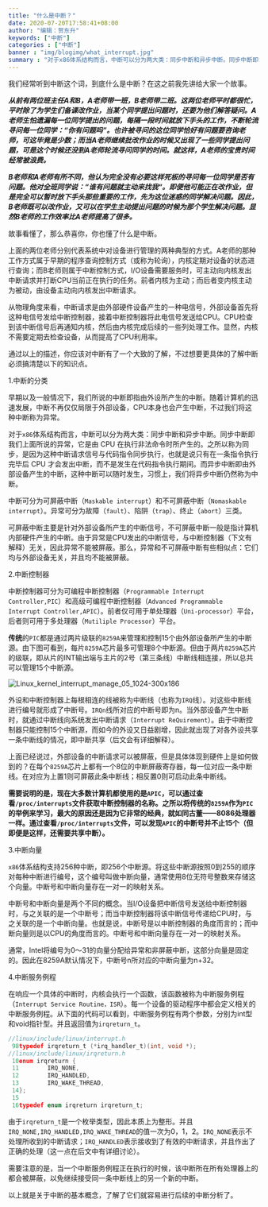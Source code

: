 ```yaml
---
title: "什么是中断？"
date: 2020-07-20T17:58:41+08:00
author: "编辑：贺东升"
keywords: ["中断"]
categories : ["中断"]
banner : "img/blogimg/what_interrupt.jpg"
summary : "对于x86体系结构而言，中断可以分为两大类：同步中断和异步中断。同步中断即我们上面所说的异常，它是由 CPU 在执行非法命令时所产生的。之所以称为同步，是因为这种中断请求信号与代码指令同步执行，也就是说只有在一条指令执行完毕后 CPU 才会发出中断，而不是发生在代码指令执行期间。而异步中断即由外部设备产生的中断，这种中断可以随时发生，习惯上，我们将异步中断仍然称为中断。"
---
```


我们经常听到中断这个词，到底什么是中断？在这之前我先讲给大家一个故事。

***从前有两位班主任A和B，A老师带一班，B老师带二班。这两位老师平时都很忙，平时除了为学生们备课改作业，当某个同学提出问题时，还要为他们解答疑问。A老师生怕遗漏每一位同学提出的问题，每隔一段时间就放下手头的工作，不断轮流寻问每一位同学：“你有问题吗”。也许被寻问的这位同学恰好有问题要咨询老师，可这毕竟是少数；而当A老师继续批改作业的时候又出现了一些同学提出问题，可是这个时候还没到A老师轮流寻问同学的时间。就这样，A老师的宝贵时间经常被浪费。***

***B老师和A老师有所不同，他认为完全没有必要这样死板的寻问每一位同学是否有问题。他对全班同学说：“谁有问题就主动来找我“。即便他可能正在改作业，但是完全可以暂时放下手头那些重要的工作，先为这位迷惑的同学解决问题。因此，B老师既可以改作业，又可以在学生主动提出问题的时候为那个学生解决问题。显然B老师的工作效率比A老师提高了很多。***

故事看懂了，那么恭喜你，你也懂了什么是中断。

上面的两位老师分别代表系统中对设备进行管理的两种典型的方式。A老师的那种工作方式属于早期的程序查询控制方式（或称为轮询），内核定期对设备的状态进行查询；而B老师则属于中断控制方式，I/O设备需要服务时，可主动向内核发出中断请求并打断CPU当前正在执行的任务。前者内核为主动；而后者变内核主动为被动，由设备主动向内核发出中断请求。

从物理角度来看，中断请求是由外部硬件设备产生的一种电信号，外部设备首先将这种电信号发给中断控制器，接着中断控制器将此电信号发送给CPU。CPU检查到该中断信号后再通知内核，然后由内核完成后续的一些列处理工作。显然，内核不需要定期去检查设备，从而提高了CPU利用率。

通过以上的描述，你应该对中断有了一个大致的了解，不过想要更具体的了解中断必须搞清楚以下的知识点。

1.中断的分类

早期以及一般情况下，我们所说的中断即指由外设所产生的中断。随着计算机的迅速发展，中断不再仅仅局限于外部设备，CPU本身也会产生中断，不过我们将这种中断称为异常。

对于`x86`体系结构而言，中断可以分为两大类：同步中断和异步中断。同步中断即我们上面所说的异常，它是由 CPU 在执行非法命令时所产生的。之所以称为同步，是因为这种中断请求信号与代码指令同步执行，也就是说只有在一条指令执行完毕后 CPU 才会发出中断，而不是发生在代码指令执行期间。而异步中断即由外部设备产生的中断，这种中断可以随时发生，习惯上，我们将异步中断仍然称为中断。

中断可分为可屏蔽中断（`Maskable interrupt`）和不可屏蔽中断（`Nomaskable interrupt`）。异常可分为故障（`fault`）、陷阱（`trap`）、终止（`abort`）三类。

可屏蔽中断主要是针对外部设备所产生的中断信号，不可屏蔽中断一般是指计算机内部硬件产生的中断。由于异常是CPU发出的中断信号，与中断控制器（下文有解释）无关，因此异常不能被屏蔽。那么，异常和不可屏蔽中断有些相似点：它们均与外部设备无关，并且均不能被屏蔽。

2.中断控制器

中断控制器可分为可编程中断控制器（`Programmable Interrupt Controller,PIC`）和高级可编程中断控制器（`Advanced Programmable Interrupt Controller,APIC`）。前者仅可用于单处理器（`Uni-processor`）平台，后者则可用于多处理器（`Mutiliple Processor`）平台。

**传统**的`PIC`都是通过两片级联的`8259A`来管理和控制15个由外部设备所产生的中断源。由下图可看到，每片`8259A`芯片最多可管理8个中断源。但由于两片`8259A`芯片的级联，即从片的INT输出端与主片的2号（第三条线）中断线相连接，所以总共可以管理15个中断源。

![Linux_kernel_interrupt_manage_05_1024-300x186](E:\Linux内核之旅开源社区\master\content\blog\2020\interrupt_hds_0720\img\Linux_kernel_interrupt_manage_05_1024-300x186.png)

外设和中断控制器上每根相连的线被称为中断线（也称为`IRQ`线）。对这些中断线进行编号就形成了中断号。`IRQn`线所对应的中断号即为n。当外部设备产生中断时，就通过中断线向系统发出中断请求（`Interrupt ReQuirement`）。由于中断控制器只能控制15个中断源，而如今的外设又日益剧增，因此就出现了对各外设共享一条中断线的情况，即中断共享（后文会有详细解释）。

上面已经说过，外部设备的中断请求可以被屏蔽，但是具体体现到硬件上是如何做到的？在每个`8259A`芯片上都有一个8位的中断屏蔽寄存器，每一位对应一条中断线。在对应为上置1则可屏蔽此条中断线；相反置0则可启动此条中断线。

**需要说明的是，现在大多数计算机都使用的是`APIC`，可以通过查看`/proc/interrupts`文件获取中断控制器的名称。之所以将传统的`8259A`作为`PIC`的举例来学习，最大的原因还是因为它非常的经典，就如同古董——8086处理器一样。通过查看`/proc/interrupts`文件，可以发现`APIC`的中断号并不止15个（但即便是这样，还需要共享中断）。**

3.中断向量

`x86`体系结构支持256种中断，即256个中断源。将这些中断源按照0到255的顺序对每种中断进行编号，这个编号叫做中断向量，通常使用8位无符号整数来存储这个向量。中断号和中断向量存在一对一的映射关系。

中断号和中断向量是两个不同的概念。当I/O设备把中断信号发送给中断控制器时，与之关联的是一个中断号；而当中断控制器将该中断信号传递给CPU时，与之关联的是一个中断向量。也就是说，中断号是以中断控制器的角度而言的；而中断向量则是以CPU的角度而言的。中断号和中断向量存在一对一的映射关系。

通常，Intel将编号为0～31的向量分配给异常和非屏蔽中断，这部分向量是固定的。因此在8259A默认情况下，中断号n所对应的中断向量为n+32。

4.中断服务例程

在响应一个具体的中断时，内核会执行一个函数，该函数被称为中断服务例程（`Interrupt Service Routine，ISR`）。每一个设备的驱动程序中都会定义相关的中断服务例程。从下面的代码可以看到，中断服务例程有两个参数，分别为int型和void指针型。并且返回值为`irqreturn_t`。

```c
//linux/include/linux/interrupt.h
 98typedef irqreturn_t (*irq_handler_t)(int, void *);
//linux/include/linux/irqreturn.h
 10enum irqreturn {
 11        IRQ_NONE,
 12        IRQ_HANDLED,
 13        IRQ_WAKE_THREAD,
 14};
 15
 16typedef enum irqreturn irqreturn_t;
```

由于`irqreturn_t`是一个枚举类型，因此本质上为整形。并且`IRQ_NONE,IRQ_HANDLED,IRQ_WAKE_THREAD`的值一次为0，1，2。`IRQ_NONE`表示不处理所收到的中断请求；`IRQ_HANDLED`表示接收到了有效的中断请求，并且作出了正确的处理（这一点在后文中有详细讨论）。

需要注意的是，当一个中断服务例程正在执行的时候，该中断所在所有处理器上的都会被屏蔽，以免继续接受同一条中断线上的另一个新的中断。

以上就是关于中断的基本概念，了解了它们就容易进行后续的中断分析了。